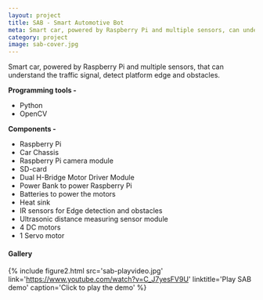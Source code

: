 ```yaml
---
layout: project
title: SAB - Smart Automotive Bot
meta: Smart car, powered by Raspberry Pi and multiple sensors, can understand the traffic signal.
category: project
image: sab-cover.jpg
---
```

Smart car, powered by Raspberry Pi and multiple sensors, that can understand the traffic signal, detect platform edge and obstacles.

**Programming tools -**
*   Python
*   OpenCV

**Components -**
*   Raspberry Pi
*   Car Chassis
*   Raspberry Pi camera module
*   SD-card
*   Dual H-Bridge Motor Driver Module
*   Power Bank to power Raspberry Pi
*   Batteries to power the motors
*   Heat sink
*   IR sensors for Edge detection and obstacles
*   Ultrasonic distance measuring sensor module
*   4 DC motors
*   1 Servo motor

#### Gallery

{% include figure2.html src='sab-playvideo.jpg' link='https://www.youtube.com/watch?v=C_J7yesFV9U' linktitle='Play SAB demo' caption='Click to play the demo' %}

